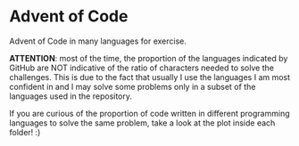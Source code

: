 # Advent of Code
Advent of Code in many languages for exercise.

**ATTENTION**: most of the time, the proportion of the languages indicated by GitHub are NOT indicative of the ratio of characters needed to solve the challenges. This is due to the fact that usually I use the languages I am most confident in and I may solve some problems only in a subset of the languages used in the repository.

If you are curious of the proportion of code written in different programming languages to solve the same problem, take a look at the plot inside each folder! :)